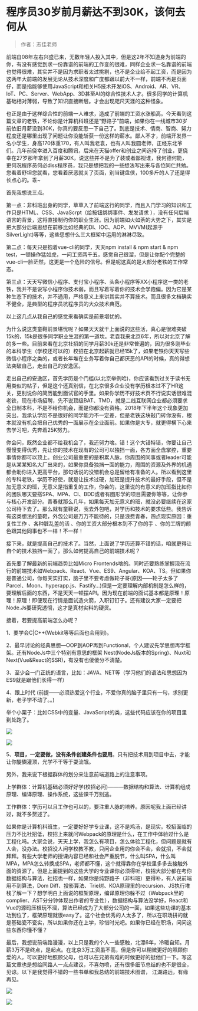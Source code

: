 # 程序员30岁前月薪达不到30K，该何去何从

>作者：志佳老师

前端自08年左右兴盛已来，无数年轻人投入其中，但是这2年不知道身为前端的你，有没有感觉到求一份靠谱的前端的工作变的很难，同样企业求一名靠谱的前端也觉得很难，其实并不是因为求职者太过挑剔，也不是企业给不起工资，而是因为这两年大前端的发展无论从技术深度和广度都跟以前大不一样，前端不再是页面仔，而是指能够使用JavaScript和相关H5技术开发iOS、Android、AR、VR、IoT、PC、Server、WebApp、3D甚至AI的综合性技术人才。很多同学的计算机基础相对薄弱，导致了知识直接断层。才会出现咫尺天涯的这种怪象。



也正是由于这样综合性的前端一人难求，造成了前端的工资水涨船高。今天看到这篇文章的老铁，不论你是计算机科班还是”野路子”前端，如果你在一线城市30岁前依旧月薪没到30K，你真的要反思一下自己了。到底是技术、情商、智商、努力程度还是哪里出现了问题让你没能斩获一份这样的薪水。鄙人不才，前端开发界一名小学生，身高170体重170，有人叫我老袁，也有人叫我圆老师，正经东北爷们。几年前侥幸进入百度和腾讯，后来在天猫offer和创业之间选择了创业，更侥幸在27岁那年拿到了月薪30K，说这些并不是为了装或者鄙视谁，我何德何能，更何况程序员何必diss程序员，我只是想把我的一些想法写出来与各位同仁共勉。您看着舒坦您就看，您看着厌恶就关了页面，别当键盘侠，100多斤的人了还是得长点心的。乖~



首先我想说三点。

第一点：非科班出身的同学，草草入了前端这行的同学，而且入门学习的知识和工作只是HTML、CSS、JavaScrpt（给按钮绑绑事件、发发请求 ），没有任何后端语言的背景，这将直接制约你的职业生涯。因为前端如火如荼的大势之下，其实是把大部分后端思想在前移比如经典的DI、IOC、AOP、MVVM(起源于 SilverLight)等等，这些思想什么三大框架中运用的淋淋尽致。

第二点：每天只是抱着vue-cli的同学，天天npm install & npm start & npm test，一顿操作猛如虎，一问工资两千五，感觉自己很溜，但是让你配个完整的vue-cli一脸茫然，这更是一个危险的信号。但是呢这真的是大部分老铁的工作常态。

第三点：天天写微信小程序、支付宝小程序、头条小程序等XX小程序这一类的老铁，我并不是说写小程序你技术弱，而且写着写着你的技术会学跑偏。因为它是某种生态下的技术，并不通用，严格意义上来讲其实并不算技术。而且很多文档确实不健全，是典型的程序员坑程序员的大众技术典范。

以上这几点从我自己的感觉来看确实是前景堪忧的。



为什么说这类童鞋前景堪忧呢？如果天天就干上面说的这些活，真心是很难突破15k的，15k是很多同学职业生涯的第一道坎。老袁我来北京6年，所以对北京了解的多一些。目前来看在北京社招的同学月薪30k还是非常普遍的，因为很多刚毕业的本科学生（学校还可以的）校招在北京起薪就已经15k了，如果老铁你天天写些微信小程序之类的，或者长年堆在业务写着你自己都厌恶的API的时候，真的得想法突破自己，走出自己的安逸区。



走出自己的安逸区，首先学历是个门槛(以北京举例哈)，你应该看到过关于读书无用类似的帖子，但是这个还真别信，在北京很多企业没有学历根本过不了HR这关，更别说你的简历能到面试官的手里。如果你学历不好技术页不行说实话很难混老铁，现在市场招聘，先不说顶级BAT、TMD，就是二线互联网企业都必须要求全日制本科，不是不给你机会，而是你都没有资格。2018年下半年这个现象更加突出，我承认学历不是很好的同学能力不一定差，但是老铁这块敲门砖你没有，根本就没有机会把自己优秀的一面展示在企业面前。如果你是大专，就更得横下心来去学习吧，先奔着25K努力。

你会问，既然企业都不给我机会了，我还努力啥。错！这个大错特错，你要让自己慢慢变得优秀，先让你的技术在现有的公司可以独挡一面，各方面全盘掌控，重要事情你都可以顶上。创业公司最重要的是积累人脉，你周围的同事或者leader可能是从某某知名大厂出来的，如果你具备独挡一面的能力，周围的资源及外界的机遇都会助你进入更高平台，那句话说的没错机会总是留给有准备的人。所以看到这里的专科老铁，学历不好使，就是让技术过硬，加班是提升技术的最好手段，但不是加无意义的班，无意义是指重复的工作，你会的，这里说的有意义的加班指比如你的团队哪天要搭SPA、MPA、CI、BDD或者有图形学的项目需要你等等，让你参与核心开发部分。青春就那么几年，如果每天加无意义的班，就没必要继续在这家公司待下去了。那么就有童鞋说，我去外包吧，对学历和技术的要求低些。我告诉有这类想法的童鞋，外包公司是万万不能待的，只是浪费青春，四点现实原因：重复性工作 、各种脏乱差的活  、你的工资大部分根本到不了你的手 、你的工牌的颜色跟其他同事也不一样！不一样！

接下来，就是提高自己的技术了。当然，上面说了学历还算不错的话，咱就更得让自个的技术独挡一面了。那么如何提高自己的前端技术呢？

首先要了解最新的前端趋势比如Micro Frontends啥的。同时还要熟练掌握现在流行的前端技术如Webpack、React、Vue、ES9、Angular、KOA、TS。但如果你是普通公司，你每天实打实，脑子里不要考虑做轮子哥(原因——轮子太多了Parcel、Moon、hyperapp.js、Fastify…)但是一定要理解内部机制是怎么样的，要理解后面的东西，不是天天一顿摆API。因为现在前端的面试基本都是原理！原理！原理！即便现在行情是面试造火箭，入职钉钉子。还有建议大家一定要把Node.Js要研究透彻，这才是真材实料的硬货。

接着，若要提高前端怎么办呢？

1、要学会C|C++(Webkit等等后面也会用到)。

2、最早讨论的经典思想—OOP到AOP再到Functional，个人建议先学思想再学框架。还有NodeJs中三个特别有意思的框架 Nest(NodeJs版本的Spring)、Nuxt和Next(Vue&React的SSR)，有没有也傻傻分不清楚。

3、至少会一门正统的语言，比如：JAVA、NET等（学习他们的语法和思想因为ES9就是跟他们长得一样）

4、跟上时代 (前提——必须热爱这个行业，不爱你真的脑子里只有一句，求别更新，老子学不动了。。)

举个小栗子：比如CSS中的变量、JavaScript的类，这些代码应该在你的项目里到处跑了。 


![](https://user-gold-cdn.xitu.io/2018/10/23/166a0ea4f22be438?w=415&h=334&f=png&s=36482)

![](https://user-gold-cdn.xitu.io/2018/10/23/166a0ea72c970ed8?w=415&h=335&f=png&s=40668)

5、**项目，一定要做，没有条件创建条件也要用**。只有把技术用到项目中去，才能让你醍醐灌顶，光学不干等于耍流氓。

另外，我来说下根据群体的划分来注意前端道路上的注意事项。

上学群体：计算机基础必须好好学(校招必问)———数据结构和算法、计算机组成原理、编译原理、操作系统，这些课千万别逃。

工作群体：学历可以且工作也可以的，要注重人脉的培养。原因呢我上面已经讲过，就不多赘述了。

如果你是计算机科班生，一定要好好学专业课，这不是鸡汤，是现实。校招面临的压力不比社招低，校招上来就问Webpack的原理是什么，在工作中体验过什么是工程化吗。大家会说，天天上学，我怎么有项目，怎么体验工程化，但问题是就有人会，没办法。校招没人问学校教不教，只问企业用的你会不会，会就招，不会就拜拜。有些大学老师的授课内容已经和社会严重脱节，什么叫SPA，什么叫MPA，MPA怎么转换成SPA，老师都不懂，这个就得靠你在学校里多多去接触外面的资源了。但是上面提到的这些大学的专业课你必须得听，校招大部分都在考你数据结构与算法，社招也一样，如果你是纯野路子（非科班）更得补，有人说前端用不到算法，Dom Diff、投影算法、Trie树、KOA原理里的recursion、JS执行堆栈了解一下？想学明白上面说的框架原理，编译原理你躲不过（Webpack里的complier、AST分分钟体现出作者的专业性），数据结构与算法没学好，React和Vue的源码压根玩不溜，算法已经成为了大部分公司的一面，如果这些功课的基本功到位了，框架原理就很easy了。这个社会优秀的人太多了，所以在职场拼的就是基础瓷不瓷实，所以如果你还在上学，珍惜时光吧。如果你已经在职场，问问这些东西你懂不懂？



最后，我想说前端路漫漫，以上只是我的个人一些感触，北漂6年，冷暖自知。月薪3万不是终点，是起点。在北京3万工资虽不高，但是你可以稍微更好的照顾你爱的人，可以更好地照顾父母，也可以在兄弟有难的时候更好的挺他们一下。写这篇文章也是想给同路人一点点建议，不喜勿喷，还有很多细节总结的也不是很全，见谅。以下是我觉得不错的一些书单和我总结的前端技术图谱， 江湖路远，有缘再见。


![](https://user-gold-cdn.xitu.io/2018/10/23/166a0eae568c1752?w=2206&h=1112&f=png&s=3052284)


![](https://user-gold-cdn.xitu.io/2018/10/23/166a0eb02a91a91f?w=600&h=800&f=png&s=572916)





